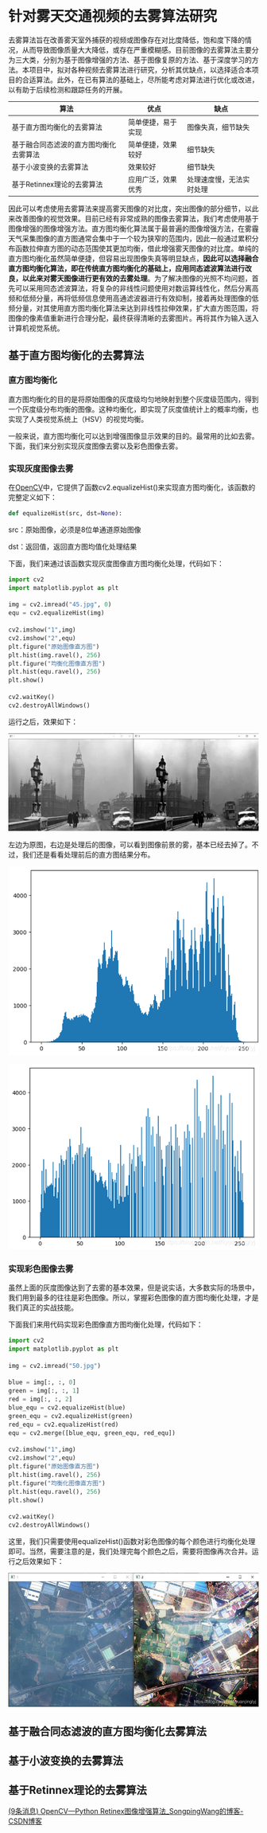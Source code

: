 # 针对雾天交通视频的去雾算法研究

去雾算法旨在改善雾天室外捕获的视频或图像存在对比度降低，饱和度下降的情况，从而导致图像质量大大降低，或存在严重模糊感。目前图像的去雾算法主要分为三大类，分别为基于图像增强的方法、基于图像复原的方法、基于深度学习的方法。本项目中，拟对各种视频去雾算法进行研究，分析其优缺点，以选择适合本项目的合适算法。此外，在已有算法的基础上，尽所能考虑对算法进行优化或改进，以有助于后续检测和跟踪任务的开展。

| 算法                                   | 优点               | 缺点                     |
| -------------------------------------- | ------------------ | ------------------------ |
| 基于直方图均衡化的去雾算法             | 简单便捷，易于实现 | 图像失真，细节缺失       |
| 基于融合同态滤波的直方图均衡化去雾算法 | 简单便捷，效果较好 | 细节缺失                 |
| 基于小波变换的去雾算法                 | 效果较好           | 细节缺失                 |
| 基于Retinnex理论的去雾算法             | 应用广泛，效果优秀 | 处理速度慢，无法实时处理 |

因此可以考虑使用去雾算法来提高雾天图像的对比度，突出图像的部分细节，以此来改善图像的视觉效果。目前已经有非常成熟的图像去雾算法，我们考虑使用基于图像增强的图像增强方法。直方图均衡化算法属于最普遍的图像增强方法，在雾霾天气采集图像的直方图通常会集中于一个较为狭窄的范围内，因此一般通过累积分布函数拉伸直方图的动态范围使其更加均衡，借此增强雾天图像的对比度。单纯的直方图均衡化虽然简单便捷，但容易出现图像失真等明显缺点，**因此可以选择融合直方图均衡化算法，即在传统直方图均衡化的基础上，应用同态滤波算法进行改良，以此来对雾天图像进行更有效的去雾处理**。为了解决图像的光照不均问题，首先可以采用同态滤波算法，将复杂的非线性问题使用对数运算线性化，然后分离高频和低频分量，再将低频信息使用高通滤波器进行有效抑制，接着再处理图像的低频分量，对其使用直方图均衡化算法来达到非线性拉伸效果，扩大直方图范围，将图像的像素值重新进行合理分配，最终获得清晰的去雾图片。再将其作为输入送入计算机视觉系统。

## 基于直方图均衡化的去雾算法

### 直方图均衡化

直方图均衡化的目的是将原始图像的灰度级均匀地映射到整个灰度级范围内，得到一个灰度级分布均衡的图像。这种均衡化，即实现了灰度值统计上的概率均衡，也实现了人类视觉系统上（HSV）的视觉均衡。

一般来说，直方图均衡化可以达到增强图像显示效果的目的。最常用的比如去雾。下面，我们来分别实现灰度图像去雾以及彩色图像去雾。

### 实现灰度图像去雾

在[OpenCV](https://so.csdn.net/so/search?q=OpenCV&spm=1001.2101.3001.7020)中，它提供了函数cv2.equalizeHist()来实现直方图均衡化，该函数的完整定义如下：

```python
def equalizeHist(src, dst=None):
```

src：原始图像，必须是8位单通道原始图像

dst：返回值，返回直方图均值化处理结果

下面，我们来通过该函数实现灰度图像直方图均衡化处理，代码如下：

```python
import cv2
import matplotlib.pyplot as plt

img = cv2.imread("45.jpg", 0)
equ = cv2.equalizeHist(img)

cv2.imshow("1",img)
cv2.imshow("2",equ)
plt.figure("原始图像直方图")
plt.hist(img.ravel(), 256)
plt.figure("均衡化图像直方图")
plt.hist(equ.ravel(), 256)
plt.show()

cv2.waitKey()
cv2.destroyAllWindows()
```

运行之后，效果如下：

![img](https://raw.githubusercontent.com/2351548518/images/main/20220717/202208292007758.png)

左边为原图，右边是处理后的图像，可以看到图像前景的雾，基本已经去掉了。不过，我们还是看看处理前后的直方图结果分布。

![img](https://raw.githubusercontent.com/2351548518/images/main/20220717/202208292009044.png)

![img](https://raw.githubusercontent.com/2351548518/images/main/20220717/202208292010246.png)

### 实现彩色图像去雾

虽然上面的灰度图像达到了去雾的基本效果，但是说实话，大多数实际的场景中，我们用到最多的往往是彩色图像。所以，掌握彩色图像的直方图均衡化处理，才是我们真正的实战技能。

下面我们来用代码实现彩色图像直方图均衡化处理，代码如下：

```python
import cv2
import matplotlib.pyplot as plt

img = cv2.imread("50.jpg")

blue = img[:, :, 0]
green = img[:, :, 1]
red = img[:, :, 2]
blue_equ = cv2.equalizeHist(blue)
green_equ = cv2.equalizeHist(green)
red_equ = cv2.equalizeHist(red)
equ = cv2.merge([blue_equ, green_equ, red_equ])

cv2.imshow("1",img)
cv2.imshow("2",equ)
plt.figure("原始图像直方图")
plt.hist(img.ravel(), 256)
plt.figure("均衡化图像直方图")
plt.hist(equ.ravel(), 256)
plt.show()

cv2.waitKey()
cv2.destroyAllWindows()
```

这里，我们只需要使用equalizeHist()函数对彩色图像的每个颜色进行均衡化处理即可。当然，需要注意的是，我们处理完每个颜色之后，需要将图像再次合并。运行之后效果如下：

![img](https://raw.githubusercontent.com/2351548518/images/main/20220717/202208292011283.png)

## 基于融合同态滤波的直方图均衡化去雾算法



## 基于小波变换的去雾算法



## 基于Retinnex理论的去雾算法

[(9条消息) OpenCV—Python Retinex图像增强算法_SongpingWang的博客-CSDN博客](https://blog.csdn.net/wsp_1138886114/article/details/83096109)



